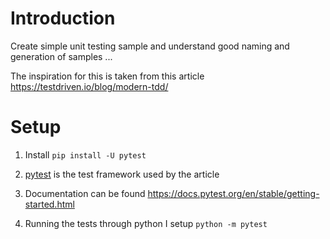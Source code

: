 # Introduction
Create simple unit testing sample and understand good naming and generation of samples ...

The inspiration for this is taken from this article https://testdriven.io/blog/modern-tdd/ 

# Setup

1. Install `pip install -U pytest`

2. [pytest](https://docs.pytest.org/en/stable/) is the test framework used by the article

3. Documentation can be found https://docs.pytest.org/en/stable/getting-started.html

4. Running the tests through python I setup `python -m pytest `

   
